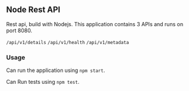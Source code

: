 ## Node Rest API

Rest api, build with Nodejs. This application contains 3 APIs and runs on port 8080.

`/api/v1/details`
`/api/v1/health`
`/api/v1/metadata`

### Usage

Can run the application using `npm start`.

Can Run tests using `npm test`.



